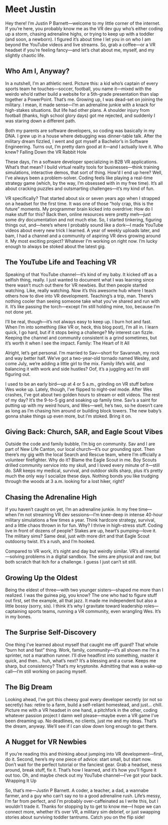 # Meet Justin
Hey there! I’m Justin P Barnett—welcome to my little corner of the internet. If you’re here, you probably know me as the VR dev guy who’s either coding up a storm, chasing adrenaline highs, or trying to keep up with a toddler (and soon, a newborn). I figured it’s about time I let you in on who I am beyond the YouTube videos and live streams. So, grab a coffee—or a VR headset if you’re feeling fancy—and let’s chat about me, myself, and my slightly chaotic life.

## Who Am I, Anyway?
In a nutshell, I’m an athletic nerd. Picture this: a kid who’s captain of every sports team he touches—soccer, football, you name it—mixed with the weirdo who’d rather build a website for a 5th-grade presentation than slap together a PowerPoint. That’s me. Growing up, I was dead-set on joining the military. I mean, it made sense—I’m an adrenaline junkie with a knack for high-stakes situations. But life had other plans. A shoulder injury from football (thanks, high school glory days) got me rejected, and suddenly I was staring down a different path.

Both my parents are software developers, so coding was basically in my DNA. I grew up in a house where debugging was dinner-table talk. After the military dream fizzled, I went and got myself a Bachelor’s in Software Engineering. Turns out, I’m pretty darn good at it—and I actually love it. Who knew?
Falling Down the VR Rabbit Hole

These days, I’m a software developer specializing in B2B VR applications. What’s that mean? I build virtual reality tools for businesses—think training simulations, interactive demos, that sort of thing. How’d I end up here? Well, I’ve always been a problem-solver. Coding feels like playing a real-time strategy game (which, by the way, I’m obsessed with in my free time). It’s all about cracking puzzles and outsmarting challenges—it’s my kind of fun.

VR specifically? That started about six or seven years ago when I strapped on a headset for the first time. It was one of those “holy crap, this is the future” moments. My programmer brain kicked into overdrive: How do I make stuff for this? Back then, online resources were pretty meh—just some dry documentation and not much else. So, I started tinkering, figuring things out, and—here’s where I probably sound like a dork—I made YouTube videos about every new trick I learned. A year of weekly uploads later, and bam, I had a channel and a community of aspiring VR devs growing around it. My most exciting project? Whatever I’m working on right now. I’m lucky enough to always be stoked about the latest gig.

## The YouTube Life and Teaching VR
Speaking of that YouTube channel—it’s kind of my baby. It kicked off as a selfish thing, really. I just wanted to document what I was learning since there wasn’t much out there for VR newbies. But then people started watching. Like, really watching. Now it’s this awesome hub where I teach others how to dive into VR development. Teaching’s a trip, man. There’s nothing cooler than seeing someone take what you’ve shared and run with it. It’s like passing the torch—except I’m still holding mine, too, because I’m not done yet.

I’ll be real, though—it’s not always easy to keep up. I burn hot and fast. When I’m into something (like VR or, heck, this blog post), I’m all in. I learn quick, I go hard, but if it stops being a challenge? My interest can fizzle. Keeping the channel and community consistent is a grind sometimes, but it’s worth it when I see the impact.
Family: The Heart of It All

Alright, let’s get personal. I’m married to Sav—short for Savannah, my rock and way better half. We’ve got a two-year-old tornado named Wesley, and come July, we’re adding a little girl to the mix. Family life’s wild, and balancing it with work and side hustles? Oof, it’s a juggling act I’m still figuring out.

I used to be an early bird—up at 4 or 5 a.m., grinding on VR stuff before Wes woke up. Lately, though, I’ve flipped to night-owl mode. After Wes crashes, I’ve got about two golden hours to stream or edit videos. The rest of my day? It’s the 9-to-5 gig and soaking up family time. Sav’s a saint for putting up with my weird hours, and Wes—well, he’s two, so he doesn’t care as long as I’m chasing him around or building block towers. The new baby’s gonna shake things up even more, but I’m stoked. Bring it on.

## Giving Back: Church, SAR, and Eagle Scout Vibes
Outside the code and family bubble, I’m big on community. Sav and I are part of New Life Canton, our local church—it’s our grounding spot. Then there’s my gig with the local Search and Rescue team, where I’m officially a volunteer firefighter. Why do it? Blame the Eagle Scout in me. Boy Scouts drilled community service into my skull, and I loved every minute of it—still do. SAR keeps my medical, survival, and outdoor skills sharp, plus it’s pretty much the only way I socialize these days. Nothing bonds you like trudging through the woods at 3 a.m. looking for a lost hiker, right?

## Chasing the Adrenaline High
If you haven’t caught on yet, I’m an adrenaline junkie. In my free time—when I’m not streaming VR dev sessions—I’m knee-deep in intense 40-hour military simulations a few times a year. Think hardcore strategy, survival, and a little chaos thrown in for fun. Why? I thrive in high-stress stuff. Coding live in front of dozens of people? Stakes are up, heart’s pumping—love it. The military sims? Same deal, just with more dirt and that Eagle Scout outdoorsy twist. It’s a rush, and I’m hooked.

Compared to VR work, it’s night and day but weirdly similar. VR’s all mental—solving problems in a digital sandbox. The sims are physical and raw, but both scratch that itch for a challenge. I guess I just can’t sit still.

## Growing Up the Oldest
Being the eldest of three—with two younger sisters—shaped me more than I realized. I was the guinea pig, you know? The one who had to figure stuff out first, set the example, all that jazz. It made me independent but also a little bossy (sorry, sis). I think it’s why I gravitate toward leadership roles—captaining sports teams, running a VR community, even wrangling Wes. It’s in my bones.

## The Surprise Self-Discovery
One thing I’ve learned about myself that caught me off guard? That whole “burn hot and fast” thing. Work, family, community—it’s all shown me I’m a sprinter, not a marathon runner. I’ll dive headfirst into something, master it quick, and then… huh, what’s next? It’s a blessing and a curse. Keeps me sharp, but consistency? That’s my kryptonite. Admitting that was a wake-up call—I’m still working on pacing myself.

## The Big Dream
Looking ahead, I’ve got this cheesy goal every developer secretly (or not so secretly) has: retire to a farm, build a self-reliant homestead, and just… chill. Picture me with a VR headset in one hand, a pitchfork in the other, coding whatever passion project I damn well please—maybe even a VR game I’ve been dreaming up. No deadlines, no clients, just me and my ideas. That’s the dream, anyway. We’ll see if I can slow down long enough to get there.

## A Nugget for VR Newbies
If you’re reading this and thinking about jumping into VR development—first, do it. Second, here’s my one piece of advice: start small, but start now. Don’t wait for the perfect tutorial or the fanciest gear. Grab a headset, mess around, break stuff, fix it. That’s how I learned, and it’s how you’ll figure it out too. Oh, and maybe check out my YouTube channel—I’ve got your back.
Wrapping It Up

So, that’s me—Justin P Barnett. A coder, a teacher, a dad, a wannabe farmer, and a guy who can’t say no to a good adrenaline rush. Life’s messy, I’m far from perfect, and I’m probably over-caffeinated as I write this, but I wouldn’t trade it. Thanks for stopping by to get to know me—I hope we can connect more, whether it’s over VR, a military sim debrief, or just swapping stories about surviving toddler tantrums. Catch you on the flip side!